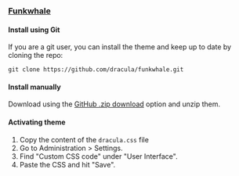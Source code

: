 ### [Funkwhale](https://funkwhale.audio/)

#### Install using Git

If you are a git user, you can install the theme and keep up to date by cloning the repo:

    git clone https://github.com/dracula/funkwhale.git

#### Install manually

Download using the [GitHub .zip download](https://github.com/dracula/funkwhale/archive/master.zip) option and unzip them.

#### Activating theme

1. Copy the content of the `dracula.css` file
2. Go to Administration > Settings.
3. Find "Custom CSS code" under "User Interface".
4. Paste the CSS and hit "Save".